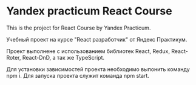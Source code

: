 # Yandex practicum React Course

This is the project for React Course by Yandex Practicum.

Учебный проект на курсе "React разработчик" от Яндекс Практикум.

Проект выполнене с использованием библиотек React, Redux, React-Roter, React-DnD, а так же TypeScript.

Для установки зависимостей проекта необходимо выпонить команду npm i.
Для запуска проекта служит команда npm start.
